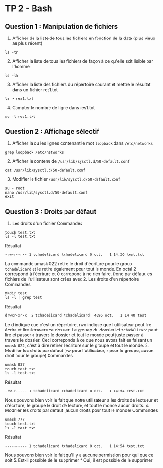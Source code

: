 # TP 2 - Bash

## Question 1 : Manipulation de fichiers
1. Afficher de la liste de tous les fichiers en fonction de la date (plus vieux au plus récent)
```
ls -tr
```
2. Afficher la liste de tous les fichiers de façon à ce qu'elle soit lisible par l'homme
```
ls -lh
```
3. Afficher la liste des fichiers du répertoire courant et mettre le résultat dans un fichier res1.txt
```
ls > res1.txt
```
4. Compter le nombre de ligne dans res1.txt
```
wc -l res1.txt
```

## Question 2 : Affichage sélectif
1. Afficher la ou les lignes contenant le mot `loopback` dans `/etc/networks`
```
grep loopback /etc/networks
```
2. Afficher le contenu de `/usr/lib/sysctl.d/50-default.conf`
```
cat /usr/lib/sysctl.d/50-default.conf
```
3. Modifier le fichier `/usr/lib/sysctl.d/50-default.conf`
```
su - root
nano /usr/lib/sysctl.d/50-default.conf
exit
```

## Question 3 : Droits par défaut
1. Les droits d'un fichier
Commandes
```
touch test.txt
ls -l test.txt
```
Résultat
```
-rw-r--r-- 1 tchadelicard tchadelicard 0 oct.   1 14:36 test.txt
```
La commande umask 022 retire le droit d'écriture pour le group `tchadelicard` et le retire également pour tout le monde. En octal 2 correspond à l'écriture et 0 correpond à ne rien faire. Donc par défaut les fichiers de l'utilisateur sont crées avec 
2. Les droits d'un répertoire
Commandes
```
mkdir test
ls -l | grep test
```
Résultat
```
drwxr-xr-x  2 tchadelicard tchadelicard  4096 oct.   1 14:40 test
```
Le d indique que c'est un répertoire, rwx indique que l'utilisateur peut lire écrire et lire à travers ce dossier. Le grouep du dossier ici `tchadelicard` peut lire et passer à travers le dossier et tout le monde peut juste passer à travers le dossier. Ceci correponds à ce que nous avons fait en faisant un `umask 022`, c'est à dire retirer l'écriture sur le groupe et tout le monde.
3. Modifier les droits par défaut (rw pour l'utilisateur, r pour le groupe, aucun droit pour le groupe)
Commandes
```
umask 037
touch test.txt
ls -l test.txt
```
Résultat
```
-rw-r----- 1 tchadelicard tchadelicard 0 oct.   1 14:54 test.txt
```
Nous pouvons bien voir le fait que notre utilisateur a les droits de lectueur et d'écriture, le groupe le droit de lecture, et tout le monde aucun droits.
4. Modifier les droits par défaut (aucun droits pour tout le monde)
Commandes
```
umask 777
touch test.txt
ls -l test.txt
```
Résultat
```
---------- 1 tchadelicard tchadelicard 0 oct.   1 14:54 test.txt
```
Nous pouvons bien voir le fait qu'il y a aucune permission pour qui que ce soit
5. Est-il possible de le supprimer ?
Oui, il est possible de le supprimer
